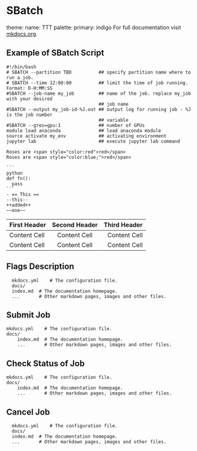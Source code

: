 # SBatch

theme:
  name: TTT
  palette:
    primary: indigo
For full documentation visit [mkdocs.org](https://www.mkdocs.org).

## Example of SBatch Script

    #!/bin/bash     
    # SBATCH --partition TBD          ## specify partition name where to run a job.
    # SBATCH --time 12:00:00          ## limit the time of job running. Format: D-H:MM:SS
    #SBATCH --job-name my_job         ## name of the job. replace my_job with your desired
                                      ## job name
    #SBATCH --output my_job-id-%J.out ## output log for running job - %J is the job number
                                      ## variable
    #SBATCH --gres=gpu:1              ## number of GPUs
    module load anaconda              ## load anaconda module
    source activate my_env            ## activating environment
    jupyter lab                       ## execute jupyter lab command

    Roses are <span style="color:red">red</span>
    Roses are <span style="color:blue;">red</span>

    ```
    python
    def fn():
      pass
    ```
    - == This ==
    --this--
    ++added++
    ~~one~~

|First Header      | Second Header    | Third Header
|:---------------- | :---------------:| ---------------:
|Content Cell      | Content Cell     | Content Cell
|Content Cell      | Content Cell     | Content Cell



## Flags Description

      mkdocs.yml    # The configuration file.
      docs/
      index.md  # The documentation homepage.
      ...       # Other markdown pages, images and other files.

## Submit Job

    mkdocs.yml    # The configuration file.
    docs/
        index.md  # The documentation homepage.
        ...       # Other markdown pages, images and other files.

## Check Status of Job

    mkdocs.yml    # The configuration file.
    docs/
        index.md  # The documentation homepage.
        ...       # Other markdown pages, images and other files.

## Cancel Job

      mkdocs.yml    # The configuration file.
      docs/
      index.md  # The documentation homepage.
      ...       # Other markdown pages, images and other files.
